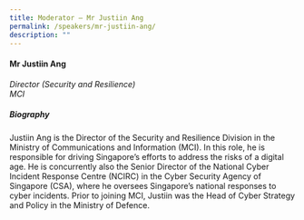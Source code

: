 ```yaml
---
title: Moderator – Mr Justiin Ang
permalink: /speakers/mr-justiin-ang/
description: ""
---
```

#### **Mr Justiin Ang**

*Director (Security and Resilience) <br>
MCI*

##### **Biography**
Justiin Ang is the Director of the Security and Resilience Division in the Ministry of Communications and Information (MCI). In this role, he is responsible for driving Singapore’s efforts to address the risks of a digital age. He is concurrently also the Senior Director of the National Cyber Incident Response Centre (NCIRC) in the Cyber Security Agency of Singapore (CSA), where he oversees Singapore’s national responses to cyber incidents. Prior to joining MCI, Justiin was the Head of Cyber Strategy and Policy in the Ministry of Defence.